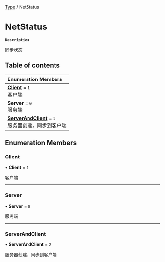 [Type](../modules/Type.Type.md) / NetStatus

# NetStatus <Badge type="tip" text="Enumeration" />

**`Description`**

同步状态

## Table of contents

| Enumeration Members |
| :-----|
| **[Client](Type.NetStatus.md#client)** = ``1`` <br> 客户端|
| **[Server](Type.NetStatus.md#server)** = ``0`` <br> 服务端|
| **[ServerAndClient](Type.NetStatus.md#serverandclient)** = ``2`` <br> 服务器创建，同步到客户端|

## Enumeration Members

### Client

• **Client** = ``1``

客户端

___

### Server

• **Server** = ``0``

服务端

___

### ServerAndClient

• **ServerAndClient** = ``2``

服务器创建，同步到客户端

